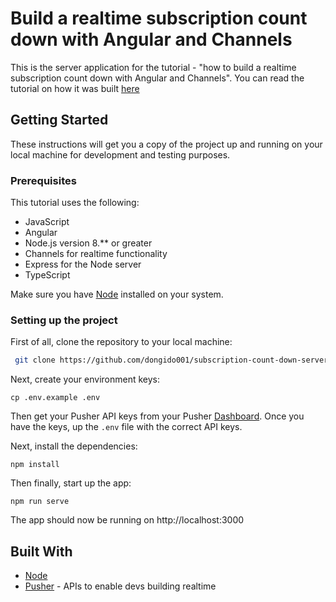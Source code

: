 # Build a realtime subscription count down with Angular and Channels

This is the server application for the tutorial - "how to build a realtime subscription count down with Angular and Channels". You can read the tutorial on how it was built [here](https://pusher.com/tutorials/)

## Getting Started

These instructions will get you a copy of the project up and running on your local machine for development and testing purposes.

### Prerequisites

This tutorial uses the following:

- JavaScript
- Angular
- Node.js version 8.** or greater
- Channels for realtime functionality
- Express for the Node server
- TypeScript

Make sure you have [Node](https://nodejs.org/) installed on your system.

### Setting up the project

First of all, clone the repository to your local machine:

```sh
 git clone https://github.com/dongido001/subscription-count-down-server.git
```

Next, create your environment keys:

```
cp .env.example .env
```

Then get your Pusher API keys from your Pusher [Dashboard](https://dashboard.pusher.com/). Once you have the keys, up the `.env` file with the correct API keys.

Next, install the dependencies:

```
npm install
```

Then finally, start up the app:

```
npm run serve
```

The app should now be running on http://localhost:3000

## Built With

* [Node](https://nodejs.org/)
* [Pusher](https://pusher.com/) - APIs to enable devs building realtime